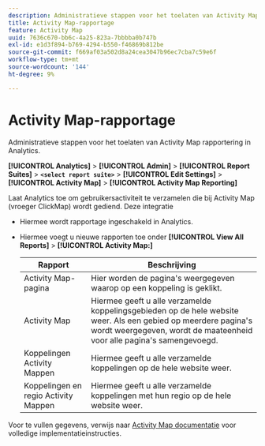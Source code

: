 ```yaml
---
description: Administratieve stappen voor het toelaten van Activity Map rapportering in Analytics.
title: Activity Map-rapportage
feature: Activity Map
uuid: 7636c670-bb6c-4a25-823a-7bbbba0b747b
exl-id: e1d3f894-b769-4294-b550-f46869b812be
source-git-commit: f669af03a502d8a24cea3047b96ec7cba7c59e6f
workflow-type: tm+mt
source-wordcount: '144'
ht-degree: 9%

---
```


# Activity Map-rapportage

Administratieve stappen voor het toelaten van Activity Map rapportering in Analytics.

**[!UICONTROL Analytics]** > **[!UICONTROL Admin]** > **[!UICONTROL Report Suites]** > **`<select report suite>`** > **[!UICONTROL Edit Settings]** > **[!UICONTROL Activity Map]** > **[!UICONTROL Activity Map Reporting]**

Laat Analytics toe om gebruikersactiviteit te verzamelen die bij Activity Map (vroeger ClickMap) wordt gediend. Deze integratie

* Hiermee wordt rapportage ingeschakeld in Analytics.
* Hiermee voegt u nieuwe rapporten toe onder **[!UICONTROL View All Reports]** > **[!UICONTROL Activity Map:]**

   | Rapport | Beschrijving |
   |---|---|
   | Activity Map-pagina | Hier worden de pagina&#39;s weergegeven waarop op een koppeling is geklikt. |
   | Activity Map | Hiermee geeft u alle verzamelde koppelingsgebieden op de hele website weer. Als een gebied op meerdere pagina&#39;s wordt weergegeven, wordt de maateenheid voor alle pagina&#39;s samengevoegd. |
   | Koppelingen Activity Mappen | Hiermee geeft u alle verzamelde koppelingen op de hele website weer. |
   | Koppelingen en regio Activity Mappen | Hiermee geeft u alle verzamelde koppelingen met hun regio op de hele website weer. |

Voor te vullen gegevens, verwijs naar [Activity Map documentatie](https://experienceleague.adobe.com/docs/analytics/analyze/activity-map/activity-map.html) voor volledige implementatieinstructies.
